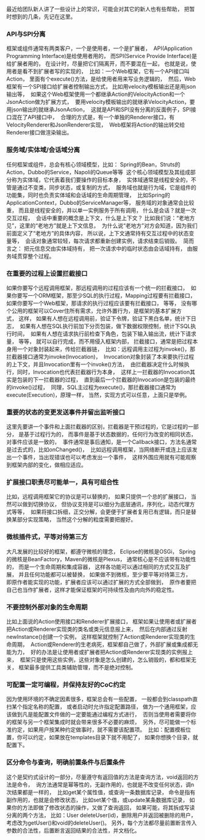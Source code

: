 最近给团队新人讲了一些设计上的常识，可能会对其它的新人也有些帮助， 把暂时想到的几条，先记在这里。

### API与SPI分离

框架或组件通常有两类客户，一个是使用者，一个是扩展者， 
API(Application Programming Interface)是给使用者用的，
而SPI(Service Provide Interface)是给扩展者用的，
在设计时，尽量把它们隔离开，而不要混在一起，
也就是说，使用者是看不到扩展者写的实现的， 
比如：一个Web框架，它有一个API接口叫Action， 里面有个execute()方法，是给使用者用来写业务逻辑的， 
然后，Web框架有一个SPI接口给扩展者控制输出方式， 比如用velocity模板输出还是用json输出等， 
如果这个Web框架使用一个都继承Action的VelocityAction和一个JsonAction做为扩展方式， 
要用velocity模板输出的就继承VelocityAction，要用json输出的就继承JsonAction， 
这就是API和SPI没有分离的反面例子，SPI接口混在了API接口中， 
合理的方式是，有一个单独的Renderer接口，有VelocityRenderer和JsonRenderer实现， 
Web框架将Action的输出转交给Renderer接口做渲染输出。 

### 服务域/实体域/会话域分离 

任何框架或组件，总会有核心领域模型，比如： Spring的Bean，Struts的Action，Dubbo的Service，Napoli的Queue等等 
这个核心领域模型及其组成部分称为实体域，它代表着我们要操作的目标本身， 
实体域通常是线程安全的，不管是通过不变类，同步状态，或复制的方式， 
服务域也就是行为域，它是组件的功能集，同时也负责实体域和会话域的生命周期管理， 
比如Spring的ApplicationContext，Dubbo的ServiceManager等， 服务域的对象通常会比较重，
而且是线程安全的，并以单一实例服务于所有调用， 什么是会话？就是一次交互过程， 
会话中重要的概念是上下文，什么是上下文？ 比如我们说：“老地方见”，这里的“老地方”就是上下文信息， 
为什么说“老地方”对方会知道，因为我们前面定义了“老地方”的具体内容， 所以说，上下文通常持有交互过程中的状态变量等， 
会话对象通常较轻，每次请求都重新创建实例，请求结束后销毁。 
简而言之： 把元信息交由实体域持有， 把一次请求中的临时状态由会话域持有， 由服务域贯穿整个过程。 

### 在重要的过程上设置拦截接口 

如果你要写个远程调用框架，那远程调用的过程应该有一个统一的拦截接口， 
如果你要写一个ORM框架，那至少SQL的执行过程，Mapping过程要有拦截接口， 
如果你要写一个Web框架，那请求的执行过程应该要有拦截接口， 等等，
没有哪个公用的框架可以Cover住所有需求，允许外置行为，是框架的基本扩展方式， 这样，
如果有人想在远程调用前，验证下令牌，验证下黑白名单，统计下日志， 
如果有人想在SQL执行前加下分页包装，做下数据权限控制，统计下SQL执行时间， 
如果有人想在请求执行前检查下角色，包装下输入输出流，统计下请求量， 等等，
就可以自行完成，而不用侵入框架内部， 拦截接口，通常是把过程本身用一个对象封装起来，传给拦截器链， 
比如：远程调用主过程为invoke()，那拦截器接口通常为invoke(Invocation)， 
Invocation对象封装了本来要执行过程的上下文，并且Invocation里有一个invoke()方法， 
由拦截器决定什么时候执行，同时，Invocation也代表拦截器行为本身， 
这样上一拦截器的Invocation其实是包装的下一拦截器的过程， 
直到最后一个拦截器的Invocation是包装的最终的invoke()过程， 
同理，SQL主过程为execute()，那拦截器接口通常为execute(Execution)，原理一样， 当然，实现方式可以任意，上面只是举例。 

### 重要的状态的变更发送事件并留出监听接口 

这里先要讲一个事件和上面拦截器的区别，拦截器是干预过程的，它是过程的一部分，
是基于过程行为的， 而事件是基于状态数据的，任何行为改变的相同状态，对事件应该是一致的， 
事件通常是事后通知，是一个Callback接口，方法名通常是过去式的，比如onChanged()， 
比如远程调用框架，当网络断开或连上应该发出一个事件，当出现错误也可以考虑发出一个事件， 
这样外围应用就有可能观察到框架内部的变化，做相应适应。 

### 扩展接口职责尽可能单一，具有可组合性 

比如，远程调用框架它的协议是可以替换的， 如果只提供一个总的扩展接口，
当然可以做到切换协议， 但协议支持是可以细分为底层通讯，序列化，动态代理方式等等， 
如果将接口拆细，正交分解，会更便于扩展者复用已有逻辑，而只是替换某部分实现策略， 当然这个分解的粒度需要把握好。 

### 微核插件式，平等对待第三方 

大凡发展的比较好的框架，都遵守微核的理念， Eclipse的微核是OSGi， 
Spring的微核是BeanFactory，Maven的微核是Plexus， 通常核心是不应该带有功能性的，
而是一个生命周期和集成容器， 这样各功能可以通过相同的方式交互及扩展，
并且任何功能都可以被替换， 如果做不到微核，至少要平等对待第三方， 
即原作者能实现的功能，扩展者应该可以通过扩展的方式全部做到， 
原作者要把自己也当作扩展者，这样才能保证框架的可持续性及由内向外的稳定性。 

### 不要控制外部对象的生命周期 

比如上面说的Action使用接口和Renderer扩展接口， 框架如果让使用者或扩展者把Action或Renderer实现类的类名或类元信息报上来， 
然后在内部通过反射newInstance()创建一个实例， 这样框架就控制了Action或Renderer实现类的生命周期， 
Action或Renderer的生老病死，框架都自己做了，外部扩展或集成都无能为力， 
好的办法是让使用者或扩展者把Action或Renderer实现类的实例报上来， 
框架只是使用这些实例，这些对象是怎么创建的，怎么销毁的，都和框架无关， 框架最多提供工具类辅助管理，而不是绝对控制。 

### 可配置一定可编程，并保持友好的CoC约定 

因为使用环境的不确定因素很多，框架总会有一些配置， 一般都会到classpath直扫某个指定名称的配置，
或者启动时允许指定配置路径， 做为一个通用框架，应该做到凡是能配置文件做的一定要能通过编程方式进行， 
否则当使用者需要将你的框架与另一个框架集成时就会带来很多不必要的麻烦， 
另外，尽可能做一个标准约定，如果用户按某种约定做事时，就不需要该配置项。 
比如：配置模板位置，你可以约定，如果放在templates目录下就不用配了， 如果你想换个目录，就配置下。 

### 区分命令与查询，明确前置条件与后置条件 

这个是契约式设计的一部分，尽量遵守有返回值的方法是查询方法，void返回的方法是命令， 
询方法通常是幂等性的，无副作用的，也就是不改变任何状态，调n次结果都是一样的， 
比如get某个属性值，或查询一条数据库记录， 命令是指有副作用的，也就是会修改状态，
比如set某个值，或update某条数据库记录， 如果你的方法即做了修改状态的操作，又做了查询返回，
如果可能，将其拆成写读分离的两个方法， 比如：User deleteUser(id)，删除用户并返回被删除的用户，
考虑改为getUser()和void的deleteUser()。 另外，每个方法都尽量前置断言传入参数的合法性，后置断言返回结果的合法性，并文档化。
